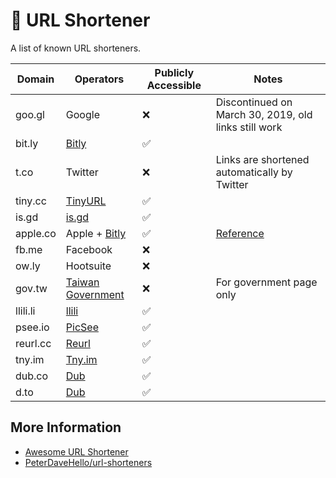 # 🔗 URL Shortener

A list of known URL shorteners.

| Domain   | Operators                                | Publicly Accessible | Notes                                                       |
| -------- | ---------------------------------------- | ------------------- | ----------------------------------------------------------- |
| goo.gl   | Google                                   | ❌                  | Discontinued on March 30, 2019, old links still work        |
| bit.ly   | [Bitly](https://bitly.com/)              | ✅                  |                                                             |
| t.co     | Twitter                                  | ❌                  | Links are shortened automatically by Twitter                |
| tiny.cc  | [TinyURL](https://tinyurl.com/)          | ✅                  |                                                             |
| is.gd    | [is.gd](https://is.gd/)                  | ✅                  |                                                             |
| apple.co | Apple + [Bitly](https://bitly.com/)      | ✅                  | [Reference](https://discussions.apple.com/thread/251319185) |
| fb.me    | Facebook                                 | ❌                  |                                                             |
| ow.ly    | Hootsuite                                | ❌                  |                                                             |
| gov.tw   | [Taiwan Government](https://url.gov.tw/) | ❌                  | For government page only                                    |
| llili.li | [llili](https://llili.li/)               | ✅                  |                                                             |
| psee.io  | [PicSee](https://picsee.io/)             | ✅                  |                                                             |
| reurl.cc | [Reurl](https://reurl.cc/)               | ✅                  |                                                             |
| tny.im   | [Tny.im](https://tny.im/)                | ✅                  |                                                             |
| dub.co   | [Dub](https://dub.co/)                   | ✅                  |                                                             |
| d.to     | [Dub](https://dub.co/)                   | ✅                  |                                                             |

## More Information

- [Awesome URL Shortener](https://github.com/738/awesome-url-shortener)
- [PeterDaveHello/url-shorteners](https://github.com/PeterDaveHello/url-shorteners)
